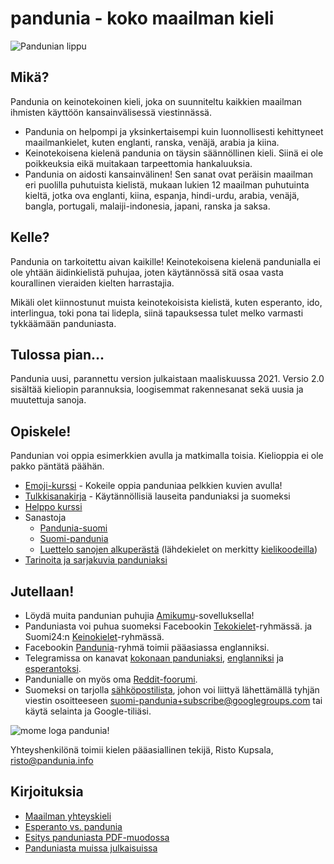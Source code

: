# pandunia - koko maailman kieli

![](http://www.pandunia.info/bandir/bandir.png "Pandunian lippu")

## Mikä?

Pandunia on keinotekoinen kieli, joka on suunniteltu kaikkien maailman ihmisten käyttöön kansainvälisessä viestinnässä.

- Pandunia on helpompi ja yksinkertaisempi kuin luonnollisesti kehittyneet maailmankielet, kuten englanti, ranska, venäjä, arabia ja kiina.
- Keinotekoisena kielenä pandunia on täysin säännöllinen kieli. Siinä ei ole poikkeuksia eikä muitakaan tarpeettomia hankaluuksia.
- Pandunia on aidosti kansainvälinen! Sen sanat ovat peräisin maailman eri puolilla puhutuista kielistä, mukaan lukien 12 maailman puhutuinta kieltä, jotka ova englanti, kiina, espanja, hindi-urdu, arabia, venäjä, bangla, portugali, malaiji-indonesia, japani, ranska ja saksa.

## Kelle?

Pandunia on tarkoitettu aivan kaikille! Keinotekoisena kielenä pandunialla ei ole yhtään äidinkielistä puhujaa, joten käytännössä sitä osaa vasta kourallinen vieraiden kielten harrastajia.

Mikäli olet kiinnostunut muista keinotekoisista kielistä, kuten esperanto, ido, interlingua, toki pona tai lidepla, siinä tapauksessa tulet melko varmasti tykkäämään panduniasta.

## Tulossa pian...

Pandunia uusi, parannettu version julkaistaan maaliskuussa 2021.
Versio 2.0 sisältää kieliopin parannuksia, loogisemmat rakennesanat sekä uusia ja muutettuja sanoja.


## Opiskele!

Pandunian voi oppia esimerkkien avulla ja matkimalla toisia. Kielioppia ei ole pakko päntätä päähän.

- [Emoji-kurssi](http://www.pandunia.info/pandunia/mini_darse.html) - Kokeile oppia panduniaa pelkkien kuvien avulla!
- [Tulkkisanakirja](fraze.md) - Käytännöllisiä lauseita panduniaksi ja suomeksi
- [Helppo kurssi](gide.md)
- Sanastoja
    - [Pandunia-suomi](pandunia-suomi.md)
    - [Suomi-pandunia](suomi-pandunia.md)
    - [Luettelo sanojen alkuperästä](leksaslia.md) (lähdekielet on merkitty [kielikoodeilla](http://jkorpela.fi/kielet/nimet.html))
- [Tarinoita ja sarjakuvia panduniaksi](http://www.pandunia.info/pandunia/index.html)



## Jutellaan!

- Löydä muita pandunian puhujia [Amikumu](https://amikumu.com/)-sovelluksella!
- Panduniasta voi puhua suomeksi Facebookin [Tekokielet](http://www.facebook.com/groups/tekokielet)-ryhmässä.
  ja Suomi24:n [Keinokielet](http://keskustelu.suomi24.fi/tiede-ja-teknologia/tiede/keinokielet)-ryhmässä.
- Facebookin [Pandunia](http://www.facebook.com/groups/pandunia)-ryhmä toimii pääasiassa englanniksi.
- Telegramissa on kanavat [kokonaan panduniaksi](https://t.me/joinchat/AAAAAENlKqzlMtGkrmf5rg), [englanniksi](https://t.me/joinchat/AAAAAEPVsifmS6xRLAlxVA) ja [esperantoksi](https://pandunia.telegramo.org/).
- Pandunialle on myös oma [Reddit-foorumi](https://www.reddit.com/r/pandunia/).
- Suomeksi on tarjolla [sähköpostilista](https://groups.google.com/forum/?hl=fi&fromgroups=#!forum/suomi-pandunia),
  johon voi liittyä lähettämällä tyhjän viestin osoitteeseen suomi-pandunia+subscribe@googlegroups.com tai käytä selainta ja Google-tiliäsi.

![](http://www.pandunia.info/grafe/mome_loga_pandunia.png "mome loga pandunia!")

Yhteyshenkilönä toimii kielen pääasiallinen tekijä, Risto Kupsala, [risto@pandunia.info](mailto:risto@pandunia.info)

## Kirjoituksia

- [Maailman yhteyskieli](dunia_baxe.md)
- [Esperanto vs. pandunia](esperanti_i_pandunia.md)
- [Esitys panduniasta PDF-muodossa](Diaesitys.pdf)
- [Panduniasta muissa julkaisuissa](makal_tema_pandunia.md)

